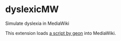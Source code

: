 # dyslexicMW
Simulate dyslexia in MediaWiki

This extension loads [a script by geon](https://github.com/geon/geon.github.com/blob/master/_posts/2016-03-03-dsxyliea.md) into MediaWiki.
